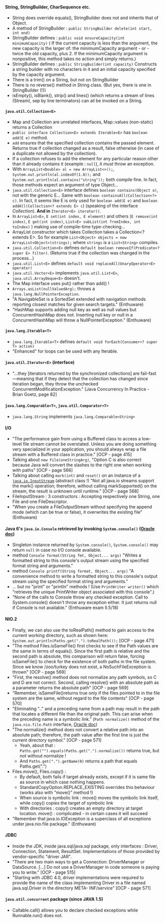#### String, StringBuilder, CharSequence etc.

* String does override equals(), StringBuilder does not and inherits that of Object.
* A method of StringBuilder : `public StringBuilder delete(int start, int end)`
* StringBuilder defines : `public void ensureCapacity(int minimumCapacity)` ( If the current capacity is less than the argument, the new capacity is the larger of: the minimumCapacity argument - or - twice the old capacity, plus 2. If the minimumCapacity argument is nonpositive, this method takes no action and simply returns.)
* StringBuilder defines : `public StringBuilder(int capacity)` Constructs a string builder with no characters in it and an initial capacity specified by the capacity argument.
* There is a trim() on a String, but not on StringBuilder
* There is no reverse() method in String class. (But yes, there is one in StringBuilder (!))
* isEmpty(), isBlank(), strip() and lines() (which returns a stream of lines (Stream), sep by line terminators) can all be invoked on a String.


#### `java.util.Collection<E>`

* Map and Collection are unrelated interfaces, Map::values (non-static) returns a Collection
* `public interface Collection<E> extends Iterable<E>` has `boolean add(E e)` method.
* `add` ensures that the specified collection contains the passed element. Returns true if collection changed as a result, false otherwise (in case of a duplicate not allowed by the collection).
* If a collection refuses to add the element for any particular reason other than it already contains it (example : `null`), it _must_ throw an exception. 
* With `ArrayList<Double> al = new ArrayList<>();`, `System.out.println(al.indexOf(1.0));` and `System.out.println(al.contains("string"));` both compile fine. In fact, those methods expect an argument of type Object... 
* `java.util.Collection<E>` interface defines `boolean contains(Object o)`, not with the generic E... Same with `boolean containsAll(Collection<?> c)`. In fact, it seems like E is only used for `boolean add(E e)` and `boolean addAll(Collection<? extends E> c`) (speaking of the interface _Collection_). **And in** `Iterator<E> iterator()`.
* In `ArrayList<E>`, `E set(int index, E element)` and others (`E remove(int index)`, `E get(int index)`, `List<E> subList(int fromIndex, int toIndex)` ) making use of compile-time type-checking...
* ArrayList<E> constructor which takes Collection takes a Collection<? extends E>. So for example `List<Object> objects = new ArrayList<Object>(strings);` where `strings` is a `List<String>` compiles.
* `java.util.Collection<E>` defines `default boolean removeIf(Predicate<? super E> filter)`. (Returns true if the collection was changed in the process...) 
* `java.util.List<E>` defines `default void replaceAll(UnaryOperator<E> operator)`
* `java.util.Vector<E>` implements `java.util.List<E>`, `java.util.ArrayDeque<E>` doesn't.
* The Map interface uses put() rather than add() !
* `Arrays.asList(nullValuedArg);` throws a `java.lang.NullPointerException`.
* "A NavigableSet is a SortedSet extended with navigation methods reporting closest matches for given search targets." (Enthuware)
* "HashMap supports adding null key as well as null values but ConcurrentHashMap does not. Inserting null key or null in a ConcurrentHashMap will throw a NullPointerException." (Enthuware)

#### `java.lang.Iterable<T>`

* `java.lang.Iterable<T>` defines `default void forEach(Consumer<? super T> action)`
* "Enhanced" for loops can be used with any Iterable.


#### `java.util.Iterator<E>` (interface)

* "...they \[iterators returned by the synchronized collections\] are fail-fast—meaning that if they detect that the collection has changed since iteration began, they throw the unchecked ConcurrentModificationException." \[Java Concurrency In Practice - Brian Goetz, page 82\]


#### `java.lang.Comparable<T>`, `java.util.Comparator<T>`

* `java.lang.String` implements `java.lang.Comparable<String>`


#### I/O

* "The performance gain from using a Buffered class to access a low-level file stream cannot be overstated. Unless you are doing something very specialized in your application, you should always wrap a file stream with a Buffered class in practice." \[OCP - page 415\]
* Talking about `new File(oneStringArg)`, "Option C is also correct because Java will convert the slashes to the right one when working with paths" \[OCP - page 566\]
* Talking about calling `mark(int)` and `reset()`  on an instance of a [`java.io.InputStream`](https://docs.oracle.com/en/java/javase/11/docs/api/java.base/java/io/InputStream.html) (abstract class !) "Not all java.io streams support the mark() operation; therefore, without calling markSupported() on the stream, the result is unknown until runtime." \[OCP - page 568\]
* FileInputStream : 3 constructors : Accepting respectively one String, one File and one FileDescriptor.
* "When you create a FileOutputStream without specifying the append mode (which can be true or false), it overwrites the existing file" (Enthuware)


#### Java 6's `java.io.Console` retrieved by invoking  `System.console()` ([Oracle doc](https://docs.oracle.com/en/java/javase/11/docs/api/java.base/java/io/Console.html))

* Singleton instance returned by `System.console()`, `System.console()` may return `null` in case no I/O console available.
* method `Console format​(String fmt, Object... args)` "Writes a formatted string to this console's output stream using the specified format string and arguments."
* method `Console printf​(String format, Object... args)` "A convenience method to write a formatted string to this console's output stream using the specified format string and arguments."
* ... but no "print" or "println" methods ! (Use `PrintWriter writer()`	which "retrieves the unique PrintWriter object associated with this console".)
* "None of the calls to Console throw any checked exception. Call to System.console() doesn't throw any exception either. It just returns null if Console is not available." (Enthuware exam II.5/18)

#### NIO.2

* Finally, we can also use the toRealPath() method to gain access to the current working directory, such as shown here: `System.out.println(Paths.get(".").toRealPath());` \[OCP - page 471\]
* "The method Files.isSameFile() first checks to see if the Path values are the same in terms of equals(). Since the first path is relative and the second path is absolute, this comparison will return false, forcing isSameFile() to check for the existence of both paths in the file system. Since we know /zoo/turkey does not exist, a NoSuchFileException is thrown" \[OCP - page 569\]
* "First, the resolve() method does not normalize any path symbols, so C and D are not correct. Second, calling resolve() with an absolute path as a parameter returns the absolute path" \[OCP - page 569\]
* "Remember, isSameFile()returns true only if the files pointed to in the file system are the same, without regard to the file contents" \[OCP - page 570\]
* "Eliminating ".." and a preceding name from a path may result in the path that locates a different file than the original path. This can arise when the preceding name is a symbolic link." (`Path normalize()` method of the `java.nio.file.Path` interface, [Oracle doc](https://docs.oracle.com/en/java/javase/11/docs/api/java.base/java/nio/file/Path.html#normalize()))
* "The normalize() method does not convert a relative path into an absolute path; therefore, the path value after the first line is just the current directory symbol." \[OCP - page 571\]
    * Yeah, about that : `Paths.get("").equals(Paths.get(".").normalize())` returns true, but not without normalize !
    * And `Paths.get(".").getName(0)` returns a path that equals Paths.get(".")
* Files.move(), Files.copy() : 
    * By default, both fails if target already exists, except if it is same file as source in which case nothing happens.
    * StandardCopyOption.REPLACE_EXISTING overrides this behaviour (works also with "move()" method !)
    * When source is symbolic link : move() moves the symbolic link itself, while copy() copies the target of symbolic link
    * With directories : copy() creates an empty directory at target location. move() : complicated - in certain cases it will succeed     
* "Remember that java.io.IOException is a superclass of all exceptions under java.nio.file package." (Enthuware)


#### JDBC

* Inside the JDK, inside java.sql/java.sql package, only interfaces : Driver, Connection, Statement, ResultSet. Implementations of those provided by vendor-specific "driver JAR".
* "There are two main ways to get a Connection: DriverManager or DataSource. \[...\] Do not use a DriverManager in code someone is paying you to write." \[OCP - page 515\]
* "Starting with JDBC 4.0, driver implementations were required to provide the name of the class implementing Driver in a file named java.sql.Driver in the directory META- INF/service" \[OCP - page 571\]


#### `java.util.concurrent` package (since JAVA 1.5)

* Callable.call() allows you to declare checked exceptions while Runnable.run() does not.
